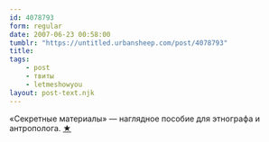 ```yaml
---
id: 4078793
form: regular
date: 2007-06-23 00:58:00
tumblr: "https://untitled.urbansheep.com/post/4078793"
title:
tags:
    - post
    - твиты
    - letmeshowyou
layout: post-text.njk
---
```


<p>«Секретные материалы» — наглядное пособие для этнографа и антрополога. <a href="http://twitter.com/urbansheep/statuses/116346872">★</a></p>

